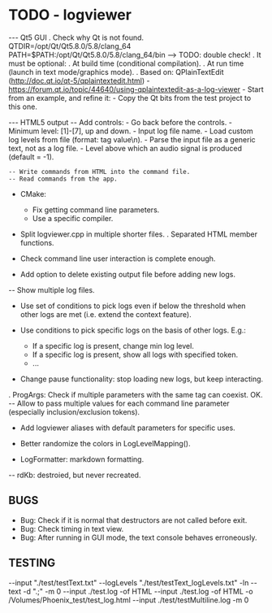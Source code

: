 # TODO - logviewer

--- Qt5 GUI
    . Check why Qt is not found.
		QTDIR=/opt/Qt/Qt5.8.0/5.8/clang_64
		PATH=$PATH:/opt/Qt/Qt5.8.0/5.8/clang_64/bin
		--> TODO: double check!
	. It must be optional:
	    . At build time (conditional compilation).
		. At run time (launch in text mode/graphics mode).
	. Based on: QPlainTextEdit (http://doc.qt.io/qt-5/qplaintextedit.html)
	    - https://forum.qt.io/topic/44640/using-qplaintextedit-as-a-log-viewer
	- Start from an example, and refine it:
	    - Copy the Qt bits from the test project to this one.

--- HTML5 output
    -- Add controls:
	    - Go back before the controls.
		- Minimum level: [1]-[7], up and down.
		- Input log file name.
		- Load custom log levels from file (format: tag value\n).
		- Parse the input file as a generic text, not as a log file.
		- Level above which an audio signal is produced (default = -1).

    -- Write commands from HTML into the command file.
	-- Read commands from the app.

- CMake:
	- Fix getting command line parameters.
	- Use a specific compiler.

- Split logviewer.cpp in multiple shorter files.
    . Separated HTML member functions.

- Check command line user interaction is complete enough.

- Add option to delete existing output file before adding new logs.


-- Show multiple log files.

- Use set of conditions to pick logs even if below the threshold when other logs are met (i.e. extend the context feature).
- Use conditions to pick specific logs on the basis of other logs.
    E.g.:
	- If a specific log is present, change min log level.
	- If a specific log is present, show all logs with specified token.
	- ...

- Change pause functionality: stop loading new logs, but keep interacting.

. ProgArgs: Check if multiple parameters with the same tag can coexist. OK.
	-- Allow to pass multiple values for each command line parameter (especially inclusion/exclusion tokens).

- Add logviewer aliases with default parameters for specific uses.

- Better randomize the colors in LogLevelMapping().

- LogFormatter: markdown formatting.

-- rdKb: destroied, but never recreated.


## BUGS

- Bug: Check if it is normal that destructors are not called before exit.
- Bug: Check timing in text view.
- Bug: After running in GUI mode, the text console behaves erroneously.


## TESTING

--input "./test/testText.txt" --logLevels "./test/testText_logLevels.txt" -ln --text -d ".;" -m 0
--input ./test.log -of HTML
--input ./test.log -of HTML -o /Volumes/Phoenix_test/test_log.html
--input ./test/testMultiline.log -m 0
